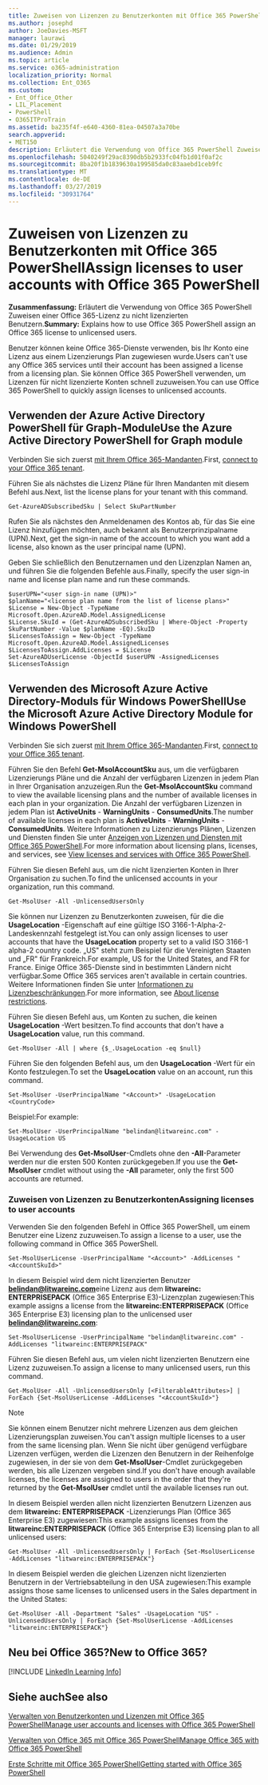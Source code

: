 ```yaml
---
title: Zuweisen von Lizenzen zu Benutzerkonten mit Office 365 PowerShell
ms.author: josephd
author: JoeDavies-MSFT
manager: laurawi
ms.date: 01/29/2019
ms.audience: Admin
ms.topic: article
ms.service: o365-administration
localization_priority: Normal
ms.collection: Ent_O365
ms.custom:
- Ent_Office_Other
- LIL_Placement
- PowerShell
- O365ITProTrain
ms.assetid: ba235f4f-e640-4360-81ea-04507a3a70be
search.appverid:
- MET150
description: Erläutert die Verwendung von Office 365 PowerShell Zuweisen einer Office 365-Lizenz zu nicht lizenzierten Benutzern.
ms.openlocfilehash: 5040249f29ac8390db5b2933fc04fb1d01f0af2c
ms.sourcegitcommit: 8ba20f1b1839630a199585da0c83aaebd1ceb9fc
ms.translationtype: MT
ms.contentlocale: de-DE
ms.lasthandoff: 03/27/2019
ms.locfileid: "30931764"
---
```

# <a name="assign-licenses-to-user-accounts-with-office-365-powershell"></a><span data-ttu-id="ea26e-103">Zuweisen von Lizenzen zu Benutzerkonten mit Office 365 PowerShell</span><span class="sxs-lookup"><span data-stu-id="ea26e-103">Assign licenses to user accounts with Office 365 PowerShell</span></span>

<span data-ttu-id="ea26e-104">**Zusammenfassung:**  Erläutert die Verwendung von Office 365 PowerShell Zuweisen einer Office 365-Lizenz zu nicht lizenzierten Benutzern.</span><span class="sxs-lookup"><span data-stu-id="ea26e-104">**Summary:**  Explains how to use Office 365 PowerShell assign an Office 365 license to unlicensed users.</span></span>
  
<span data-ttu-id="ea26e-105">Benutzer können keine Office 365-Dienste verwenden, bis Ihr Konto eine Lizenz aus einem Lizenzierungs Plan zugewiesen wurde.</span><span class="sxs-lookup"><span data-stu-id="ea26e-105">Users can't use any Office 365 services until their account has been assigned a license from a licensing plan.</span></span> <span data-ttu-id="ea26e-106">Sie können Office 365 PowerShell verwenden, um Lizenzen für nicht lizenzierte Konten schnell zuzuweisen.</span><span class="sxs-lookup"><span data-stu-id="ea26e-106">You can use Office 365 PowerShell to quickly assign licenses to unlicensed accounts.</span></span> 


## <a name="use-the-azure-active-directory-powershell-for-graph-module"></a><span data-ttu-id="ea26e-107">Verwenden der Azure Active Directory PowerShell für Graph-Module</span><span class="sxs-lookup"><span data-stu-id="ea26e-107">Use the Azure Active Directory PowerShell for Graph module</span></span>

<span data-ttu-id="ea26e-108">Verbinden Sie sich zuerst [mit Ihrem Office 365-Mandanten](connect-to-office-365-powershell.md#connect-with-the-azure-active-directory-powershell-for-graph-module).</span><span class="sxs-lookup"><span data-stu-id="ea26e-108">First, [connect to your Office 365 tenant](connect-to-office-365-powershell.md#connect-with-the-azure-active-directory-powershell-for-graph-module).</span></span>
  

<span data-ttu-id="ea26e-109">Führen Sie als nächstes die Lizenz Pläne für Ihren Mandanten mit diesem Befehl aus.</span><span class="sxs-lookup"><span data-stu-id="ea26e-109">Next, list the license plans for your tenant with this command.</span></span>

```
Get-AzureADSubscribedSku | Select SkuPartNumber
```

<span data-ttu-id="ea26e-110">Rufen Sie als nächstes den Anmeldenamen des Kontos ab, für das Sie eine Lizenz hinzufügen möchten, auch bekannt als Benutzerprinzipalname (UPN).</span><span class="sxs-lookup"><span data-stu-id="ea26e-110">Next, get the sign-in name of the account to which you want add a license, also known as the user principal name (UPN).</span></span>

<span data-ttu-id="ea26e-111">Geben Sie schließlich den Benutzernamen und den Lizenzplan Namen an, und führen Sie die folgenden Befehle aus.</span><span class="sxs-lookup"><span data-stu-id="ea26e-111">Finally, specify the user sign-in name and license plan name and run these commands.</span></span>

```
$userUPN="<user sign-in name (UPN)>"
$planName="<license plan name from the list of license plans>"
$License = New-Object -TypeName Microsoft.Open.AzureAD.Model.AssignedLicense
$License.SkuId = (Get-AzureADSubscribedSku | Where-Object -Property SkuPartNumber -Value $planName -EQ).SkuID
$LicensesToAssign = New-Object -TypeName Microsoft.Open.AzureAD.Model.AssignedLicenses
$LicensesToAssign.AddLicenses = $License
Set-AzureADUserLicense -ObjectId $userUPN -AssignedLicenses $LicensesToAssign
```

## <a name="use-the-microsoft-azure-active-directory-module-for-windows-powershell"></a><span data-ttu-id="ea26e-112">Verwenden des Microsoft Azure Active Directory-Moduls für Windows PowerShell</span><span class="sxs-lookup"><span data-stu-id="ea26e-112">Use the Microsoft Azure Active Directory Module for Windows PowerShell</span></span>

<span data-ttu-id="ea26e-113">Verbinden Sie sich zuerst [mit Ihrem Office 365-Mandanten](connect-to-office-365-powershell.md#connect-with-the-microsoft-azure-active-directory-module-for-windows-powershell).</span><span class="sxs-lookup"><span data-stu-id="ea26e-113">First, [connect to your Office 365 tenant](connect-to-office-365-powershell.md#connect-with-the-microsoft-azure-active-directory-module-for-windows-powershell).</span></span>

<span data-ttu-id="ea26e-114">Führen Sie den Befehl **Get-MsolAccountSku** aus, um die verfügbaren Lizenzierungs Pläne und die Anzahl der verfügbaren Lizenzen in jedem Plan in Ihrer Organisation anzuzeigen.</span><span class="sxs-lookup"><span data-stu-id="ea26e-114">Run the **Get-MsolAccountSku** command to view the available licensing plans and the number of available licenses in each plan in your organization.</span></span> <span data-ttu-id="ea26e-115">Die Anzahl der verfügbaren Lizenzen in jedem Plan ist **ActiveUnits** - **WarningUnits** - **ConsumedUnits**.</span><span class="sxs-lookup"><span data-stu-id="ea26e-115">The number of available licenses in each plan is **ActiveUnits** - **WarningUnits** - **ConsumedUnits**.</span></span> <span data-ttu-id="ea26e-116">Weitere Informationen zu Lizenzierungs Plänen, Lizenzen und Diensten finden Sie unter [Anzeigen von Lizenzen und Diensten mit Office 365 PowerShell](view-licenses-and-services-with-office-365-powershell.md).</span><span class="sxs-lookup"><span data-stu-id="ea26e-116">For more information about licensing plans, licenses, and services, see [View licenses and services with Office 365 PowerShell](view-licenses-and-services-with-office-365-powershell.md).</span></span>
    
<span data-ttu-id="ea26e-117">Führen Sie diesen Befehl aus, um die nicht lizenzierten Konten in Ihrer Organisation zu suchen.</span><span class="sxs-lookup"><span data-stu-id="ea26e-117">To find the unlicensed accounts in your organization, run this command.</span></span>

```
Get-MsolUser -All -UnlicensedUsersOnly
```
    
<span data-ttu-id="ea26e-118">Sie können nur Lizenzen zu Benutzerkonten zuweisen, für die die **UsageLocation** -Eigenschaft auf eine gültige ISO 3166-1-Alpha-2-Landeskennzahl festgelegt ist.</span><span class="sxs-lookup"><span data-stu-id="ea26e-118">You can only assign licenses to user accounts that have the **UsageLocation** property set to a valid ISO 3166-1 alpha-2 country code.</span></span> <span data-ttu-id="ea26e-119">„US" steht zum Beispiel für die Vereinigten Staaten und „FR" für Frankreich.</span><span class="sxs-lookup"><span data-stu-id="ea26e-119">For example, US for the United States, and FR for France.</span></span> <span data-ttu-id="ea26e-120">Einige Office 365-Dienste sind in bestimmten Ländern nicht verfügbar.</span><span class="sxs-lookup"><span data-stu-id="ea26e-120">Some Office 365 services aren't available in certain countries.</span></span> <span data-ttu-id="ea26e-121">Weitere Informationen finden Sie unter [Informationen zu Lizenzbeschränkungen](https://go.microsoft.com/fwlink/p/?LinkId=691730).</span><span class="sxs-lookup"><span data-stu-id="ea26e-121">For more information, see [About license restrictions](https://go.microsoft.com/fwlink/p/?LinkId=691730).</span></span>
    
<span data-ttu-id="ea26e-122">Führen Sie diesen Befehl aus, um Konten zu suchen, die keinen **UsageLocation** -Wert besitzen.</span><span class="sxs-lookup"><span data-stu-id="ea26e-122">To find accounts that don't have a **UsageLocation** value, run this command.</span></span>

```
Get-MsolUser -All | where {$_.UsageLocation -eq $null}
```

<span data-ttu-id="ea26e-123">Führen Sie den folgenden Befehl aus, um den **UsageLocation** -Wert für ein Konto festzulegen.</span><span class="sxs-lookup"><span data-stu-id="ea26e-123">To set the **UsageLocation** value on an account, run this command.</span></span>

```
Set-MsolUser -UserPrincipalName "<Account>" -UsageLocation <CountryCode>
```

<span data-ttu-id="ea26e-124">Beispiel:</span><span class="sxs-lookup"><span data-stu-id="ea26e-124">For example:</span></span>

```
Set-MsolUser -UserPrincipalName "belindan@litwareinc.com" -UsageLocation US
```
    
<span data-ttu-id="ea26e-125">Bei Verwendung des **Get-MsolUser**-Cmdlets ohne den **-All**-Parameter werden nur die ersten 500 Konten zurückgegeben.</span><span class="sxs-lookup"><span data-stu-id="ea26e-125">If you use the **Get-MsolUser** cmdlet without using the **-All** parameter, only the first 500 accounts are returned.</span></span>

### <a name="assigning-licenses-to-user-accounts"></a><span data-ttu-id="ea26e-126">Zuweisen von Lizenzen zu Benutzerkonten</span><span class="sxs-lookup"><span data-stu-id="ea26e-126">Assigning licenses to user accounts</span></span>
    
<span data-ttu-id="ea26e-127">Verwenden Sie den folgenden Befehl in Office 365 PowerShell, um einem Benutzer eine Lizenz zuzuweisen.</span><span class="sxs-lookup"><span data-stu-id="ea26e-127">To assign a license to a user, use the following command in Office 365 PowerShell.</span></span>
  
```
Set-MsolUserLicense -UserPrincipalName "<Account>" -AddLicenses "<AccountSkuId>"
```

<span data-ttu-id="ea26e-128">In diesem Beispiel wird dem nicht lizenzierten Benutzer **belindan@litwareinc.com**eine Lizenz aus dem **litwareinc: ENTERPRISEPACK** (Office 365 Enterprise E3)-Lizenzplan zugewiesen:</span><span class="sxs-lookup"><span data-stu-id="ea26e-128">This example assigns a license from the **litwareinc:ENTERPRISEPACK** (Office 365 Enterprise E3) licensing plan to the unlicensed user **belindan@litwareinc.com**:</span></span>
  
```
Set-MsolUserLicense -UserPrincipalName "belindan@litwareinc.com" -AddLicenses "litwareinc:ENTERPRISEPACK"
```

<span data-ttu-id="ea26e-129">Führen Sie diesen Befehl aus, um vielen nicht lizenzierten Benutzern eine Lizenz zuzuweisen.</span><span class="sxs-lookup"><span data-stu-id="ea26e-129">To assign a license to many unlicensed users, run this command.</span></span>
  
```
Get-MsolUser -All -UnlicensedUsersOnly [<FilterableAttributes>] | ForEach {Set-MsolUserLicense -AddLicenses "<AccountSkuId>"}
```
  
>[!Note]
><span data-ttu-id="ea26e-130">Sie können einem Benutzer nicht mehrere Lizenzen aus dem gleichen Lizenzierungsplan zuweisen.</span><span class="sxs-lookup"><span data-stu-id="ea26e-130">You can't assign multiple licenses to a user from the same licensing plan.</span></span> <span data-ttu-id="ea26e-131">Wenn Sie nicht über genügend verfügbare Lizenzen verfügen, werden die Lizenzen den Benutzern in der Reihenfolge zugewiesen, in der sie von dem **Get-MsolUser**-Cmdlet zurückgegeben werden, bis alle Lizenzen vergeben sind.</span><span class="sxs-lookup"><span data-stu-id="ea26e-131">If you don't have enough available licenses, the licenses are assigned to users in the order that they're returned by the **Get-MsolUser** cmdlet until the available licenses run out.</span></span>
>

<span data-ttu-id="ea26e-132">In diesem Beispiel werden allen nicht lizenzierten Benutzern Lizenzen aus dem **litwareinc: ENTERPRISEPACK** -Lizenzierungs Plan (Office 365 Enterprise E3) zugewiesen:</span><span class="sxs-lookup"><span data-stu-id="ea26e-132">This example assigns licenses from the **litwareinc:ENTERPRISEPACK** (Office 365 Enterprise E3) licensing plan to all unlicensed users:</span></span>
  
```
Get-MsolUser -All -UnlicensedUsersOnly | ForEach {Set-MsolUserLicense -AddLicenses "litwareinc:ENTERPRISEPACK"}
```

<span data-ttu-id="ea26e-133">In diesem Beispiel werden die gleichen Lizenzen nicht lizenzierten Benutzern in der Vertriebsabteilung in den USA zugewiesen:</span><span class="sxs-lookup"><span data-stu-id="ea26e-133">This example assigns those same licenses to unlicensed users in the Sales department in the United States:</span></span>
  
```
Get-MsolUser -All -Department "Sales" -UsageLocation "US" -UnlicensedUsersOnly | ForEach {Set-MsolUserLicense -AddLicenses "litwareinc:ENTERPRISEPACK"}
```
  
## <a name="new-to-office-365"></a><span data-ttu-id="ea26e-134">Neu bei Office 365?</span><span class="sxs-lookup"><span data-stu-id="ea26e-134">New to Office 365?</span></span>

[!INCLUDE [LinkedIn Learning Info](../common/office/linkedin-learning-info.md)]

## <a name="see-also"></a><span data-ttu-id="ea26e-135">Siehe auch</span><span class="sxs-lookup"><span data-stu-id="ea26e-135">See also</span></span>

[<span data-ttu-id="ea26e-136">Verwalten von Benutzerkonten und Lizenzen mit Office 365 PowerShell</span><span class="sxs-lookup"><span data-stu-id="ea26e-136">Manage user accounts and licenses with Office 365 PowerShell</span></span>](manage-user-accounts-and-licenses-with-office-365-powershell.md)
  
[<span data-ttu-id="ea26e-137">Verwalten von Office 365 mit Office 365 PowerShell</span><span class="sxs-lookup"><span data-stu-id="ea26e-137">Manage Office 365 with Office 365 PowerShell</span></span>](manage-office-365-with-office-365-powershell.md)
  
[<span data-ttu-id="ea26e-138">Erste Schritte mit Office 365 PowerShell</span><span class="sxs-lookup"><span data-stu-id="ea26e-138">Getting started with Office 365 PowerShell</span></span>](getting-started-with-office-365-powershell.md)
